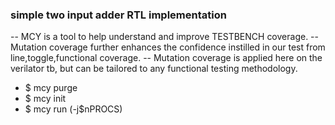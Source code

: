 ### simple two input adder RTL implementation

-- MCY is a tool to help understand and improve TESTBENCH coverage.
-- Mutation coverage further enhances the confidence instilled in our test from line,toggle,functional coverage.
-- Mutation coverage is applied here on the verilator tb, but can be tailored to any functional testing methodology.
- $ mcy purge
- $ mcy init
- $ mcy run (-j$nPROCS)


